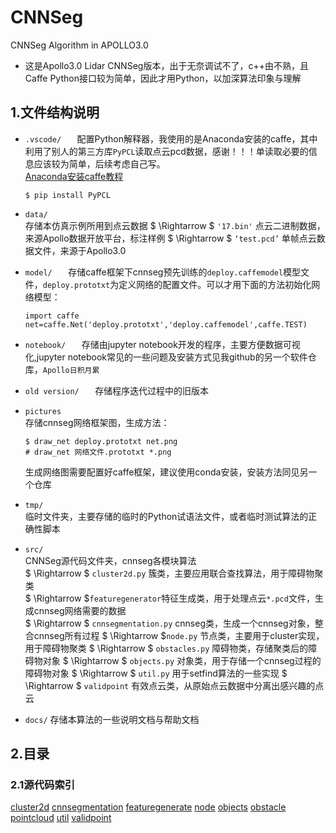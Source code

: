 # CNNSeg
CNNSeg Algorithm in APOLLO3.0
* 这是Apollo3.0 Lidar CNNSeg版本，出于无奈调试不了，c++由不熟，且Caffe Python接口较为简单，因此才用Python，以加深算法印象与理解  
## 1.文件结构说明
* ``.vscode/   `` 
配置Python解释器，我使用的是Anaconda安装的caffe，其中利用了别人的第三方库``PyPCL``读取点云pcd数据，感谢！！！单读取必要的信息应该较为简单，后续考虑自己写。  
[Anaconda安装caffe教程](https://github.com/Vandaci/accumulation_of_apollo/blob/master/how_to_install_conda_on_ubuntu.md)
    ```
    $ pip install PyPCL
    ```
* ``data/``     
  存储本仿真示例所用到点云数据
  $ \Rightarrow $ ``'17.bin'`` 
        点云二进制数据，来源Apollo数据开放平台，标注样例
  $ \Rightarrow $ ``‘test.pcd’``
        单帧点云数据文件，来源于Apollo3.0
* ``model/   ``
    存储caffe框架下cnnseg预先训练的``deploy.caffemodel``模型文件，``deploy.prototxt``为定义网络的配置文件。可以才用下面的方法初始化网络模型：  

    ```
    import caffe 
    net=caffe.Net('deploy.prototxt','deploy.caffemodel',caffe.TEST)
    ```
* ``notebook/   ``
  存储由jupyter notebook开发的程序，主要方便数据可视化,jupyter notebook常见的一些问题及安装方式见我github的另一个软件仓库，``Apollo日积月累``  
* ``old version/   ``
  存储程序迭代过程中的旧版本  
* ``pictures``   
  存储cnnseg网络框架图，生成方法：
  ```
  $ draw_net deploy.prototxt net.png
  # draw_net 网络文件.prototxt *.png
  ```
  生成网络图需要配置好caffe框架，建议使用conda安装，安装方法同见另一个仓库    
* ``tmp/ ``   
  临时文件夹，主要存储的临时的Python试语法文件，或者临时测试算法的正确性脚本  
* ``src/``    
  CNNSeg源代码文件夹，cnnseg各模块算法  
  $ \Rightarrow $ ``cluster2d.py`` 簇类，主要应用联合查找算法，用于障碍物聚类    
  $ \Rightarrow $``featuregenerator``特征生成类，用于处理点云``*.pcd``文件，生成cnnseg网络需要的数据  
  $ \Rightarrow $ ``cnnsegmentation.py`` 
    cnnseg类，生成一个cnnseg对象，整合cnnseg所有过程 
  $ \Rightarrow $``node.py``
    节点类，主要用于cluster实现，用于障碍物聚类
  $ \Rightarrow $ ``obstacles.py``
    障碍物类，存储聚类后的障碍物对象
  $ \Rightarrow $ ``objects.py``
    对象类，用于存储一个cnnseg过程的障碍物对象
  $ \Rightarrow $ ``util.py``
    用于setfind算法的一些实现
  $ \Rightarrow $ ``validpoint``
    有效点云类，从原始点云数据中分离出感兴趣的点云
* ``docs/``
    存储本算法的一些说明文档与帮助文档

## 2.目录  

### 2.1源代码索引

   [cluster2d](src/cluster2d.py)
   [cnnsegmentation](src/cnnsegmentation.py)
   [featuregenerate](src/featuregenerate.py)
   [node](src/node.py)
   [objects](src/objects.py)
   [obstacle](src/obstalce.py)
   [pointcloud](src/pointcloud.py)
   [util](src/util.py)
   [validpoint](src/validpoint.py)








